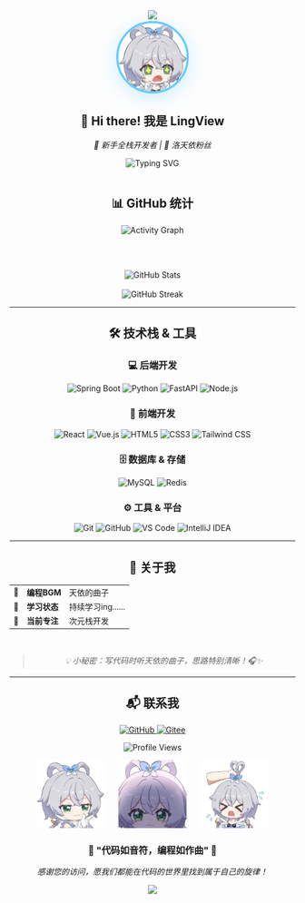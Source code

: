 <div align="center">
  <img src="https://capsule-render.vercel.app/api?type=waving&color=gradient&customColorList=18&height=120&section=header&text=LingView&fontSize=40&fontColor=ffffff&animation=fadeIn"/>
</div>

<div align="center">
  <img src="images/tianyi.png" width="120" style="border-radius: 50%; border: 4px solid #66ccff; box-shadow: 0 8px 32px rgba(102, 204, 255, 0.3);"/>

<h2>👋 Hi there! 我是 LingView</h2>
  <p><em>🚀 新手全栈开发者 | 💙 洛天依粉丝</em></p>
</div>

<div align="center">
  <img src="https://readme-typing-svg.demolab.com?font=LXGW+WenKai+TC&size=24&pause=1000&color=66CCFF&center=true&vCenter=true&random=false&width=600&height=60&lines=Welcome+to+my+GitHub+profile!+%F0%9F%8C%9F;%E6%AC%A2%E8%BF%8E%E6%9D%A5%E5%88%B0%E6%88%91%E7%9A%84+GitHub+%E4%B8%BB%E9%A1%B5%EF%BC%81;Coding+with+Luo+Tianyi's+melody+%F0%9F%8E%B5;%E5%92%8C%E6%B4%9B%E5%A4%A9%E4%BE%9D%E4%B8%80%E8%B5%B7%E7%BC%96%E7%A8%8B%F0%9F%92%99" alt="Typing SVG"/>
</div>

<br/>

<!-- GitHub 统计信息 -->
<div align="center">
  <h2>📊 GitHub 统计</h2>

  <picture>
    <source 
      srcset="https://github-readme-activity-graph.vercel.app/graph?username=lingview&theme=github-light&hide_border=true&area=true&custom_title=🎵+Activity+Graph+(Coding+to+the+Beat)&color=66ccff&bg_color=ffffff&area_color=66ccff&line=4da6ff&point=66ccff&title_color=333333&text_color=333333" 
      media="(prefers-color-scheme: light), (prefers-color-scheme: no-preference)" 
    />
    <source 
      srcset="https://github-readme-activity-graph.vercel.app/graph?username=lingview&theme=tokyo-night&hide_border=true&area=true&custom_title=🎵+Activity+Graph+(Coding+to+the+Beat)" 
      media="(prefers-color-scheme: dark)" 
    />
    <img width="900" src="https://github-readme-activity-graph.vercel.app/graph?username=lingview&theme=tokyo-night&hide_border=true&area=true&custom_title=🎵+Activity+Graph+(Coding+to+the+Beat)" alt="Activity Graph"/>
  </picture>

<br/><br/>

  <div>
    <!-- GitHub Stats -->
    <picture>
      <source 
        srcset="https://github-readme-stats.vercel.app/api?username=lingview&show_icons=true&theme=default&include_all_commits=true&count_private=true&hide_border=true&bg_color=ffffff&title_color=333333&icon_color=66ccff&text_color=333333&border_color=e1e4e8" 
        media="(prefers-color-scheme: light), (prefers-color-scheme: no-preference)" 
      />
      <source 
        srcset="https://github-readme-stats.vercel.app/api?username=lingview&show_icons=true&theme=tokyonight&include_all_commits=true&count_private=true&hide_border=true&bg_color=0D1117&title_color=66ccff&icon_color=66ccff&text_color=ffffff" 
        media="(prefers-color-scheme: dark)" 
      />
      <img height="180em" src="https://github-readme-stats.vercel.app/api?username=lingview&show_icons=true&theme=tokyonight&include_all_commits=true&count_private=true&hide_border=true&bg_color=0D1117&title_color=66ccff&icon_color=66ccff&text_color=ffffff" alt="GitHub Stats"/>
    </picture>

  </div>

  <br/>

  <picture>
    <source 
      srcset="https://github-readme-streak-stats.herokuapp.com/?user=lingview&theme=default&hide_border=true&background=ffffff&stroke=66ccff&ring=66ccff&fire=66ccff&currStreakLabel=333333&sideLabels=333333&sideNums=333333&currStreakNum=333333&dates=666666" 
      media="(prefers-color-scheme: light), (prefers-color-scheme: no-preference)" 
    />
    <source 
      srcset="https://github-readme-streak-stats.herokuapp.com/?user=lingview&theme=tokyonight&hide_border=true&background=0D1117&stroke=66ccff&ring=66ccff&fire=66ccff&currStreakLabel=66ccff" 
      media="(prefers-color-scheme: dark)" 
    />
    <img src="https://github-readme-streak-stats.herokuapp.com/?user=lingview&theme=tokyonight&hide_border=true&background=0D1117&stroke=66ccff&ring=66ccff&fire=66ccff&currStreakLabel=66ccff" alt="GitHub Streak"/>
  </picture>
</div>

---

<!-- 技术栈 -->
<div align="center">
  <h2>🛠️ 技术栈 & 工具</h2>

<h3>💻 后端开发</h3>
  <p>
    <img src="https://img.shields.io/badge/Spring_Boot-6DB33F?style=for-the-badge&logo=spring-boot&logoColor=white" alt="Spring Boot"/>
    <img src="https://img.shields.io/badge/Python-FFD43B?style=for-the-badge&logo=python&logoColor=blue" alt="Python"/>
    <img src="https://img.shields.io/badge/FastAPI-009688?style=for-the-badge&logo=fastapi&logoColor=white" alt="FastAPI"/>
    <img src="https://img.shields.io/badge/Node.js-339933?style=for-the-badge&logo=node.js&logoColor=white" alt="Node.js"/>
  </p>

<h3>🎨 前端开发</h3>
  <p>
    <img src="https://img.shields.io/badge/React-61DAFB?style=for-the-badge&logo=react&logoColor=black" alt="React"/>
    <img src="https://img.shields.io/badge/Vue.js-4FC08D?style=for-the-badge&logo=vue.js&logoColor=white" alt="Vue.js"/>
    <img src="https://img.shields.io/badge/HTML5-E34F26?style=for-the-badge&logo=html5&logoColor=white" alt="HTML5"/>
    <img src="https://img.shields.io/badge/CSS3-1572B6?style=for-the-badge&logo=css3&logoColor=white" alt="CSS3"/>
    <img src="https://img.shields.io/badge/Tailwind_CSS-38B2AC?style=for-the-badge&logo=tailwind-css&logoColor=white" alt="Tailwind CSS"/>
  </p>

<h3>🗄️ 数据库 & 存储</h3>
  <p>
    <img src="https://img.shields.io/badge/MySQL-005C84?style=for-the-badge&logo=mysql&logoColor=white" alt="MySQL"/>
    <img src="https://img.shields.io/badge/Redis-DC382D?style=for-the-badge&logo=redis&logoColor=white" alt="Redis"/>
  </p>

<h3>⚙️ 工具 & 平台</h3>
  <p>
    <img src="https://img.shields.io/badge/Git-F05032?style=for-the-badge&logo=git&logoColor=white" alt="Git"/>
    <img src="https://img.shields.io/badge/GitHub-181717?style=for-the-badge&logo=github&logoColor=white" alt="GitHub"/>
    <img src="https://img.shields.io/badge/VS_Code-007ACC?style=for-the-badge&logo=visual-studio-code&logoColor=white" alt="VS Code"/>
    <img src="https://img.shields.io/badge/IntelliJ_IDEA-000000?style=for-the-badge&logo=intellij-idea&logoColor=white" alt="IntelliJ IDEA"/>
  </p>
</div>

---


<div align="center">
  <h2>💫 关于我</h2>

  <table align="center">
    <tr>
      <td>🎵</td>
      <td><strong>编程BGM</strong></td>
      <td>天依的曲子</td>
    </tr>
    <tr>
      <td>🚀</td>
      <td><strong>学习状态</strong></td>
      <td>持续学习ing......</td>
    </tr>
    <tr>
      <td>🌱</td>
      <td><strong>当前专注</strong></td>
      <td>次元栈开发</td>
    </tr>
  </table>

  <br/>

  <blockquote>
    <p><em>💡 小秘密：写代码时听天依的曲子，思路特别清晰！🎧✨</em></p>
  </blockquote>
</div>

---

<div align="center">
  <h2>📬 联系我</h2>

  <p>
    <a href="https://github.com/lingview">
      <img src="https://img.shields.io/badge/GitHub-lingview-181717?style=for-the-badge&logo=github&logoColor=white" alt="GitHub"/>
    </a>
    <a href="https://gitee.com/lingview">
      <img src="https://img.shields.io/badge/Gitee-lingview-C71D23?style=for-the-badge&logo=gitee&logoColor=white" alt="Gitee"/>
    </a>
  </p>

  <p>
    <img src="https://komarev.com/ghpvc/?username=lingview&style=for-the-badge&color=66ccff" alt="Profile Views"/>
  </p>
</div>

<div align="center">
  <p>
    <img src="images/tianyi1.png" width="120" style="margin: 0 10px;" alt="洛天依1"/>
    <img src="images/luotianyi.png" width="120" style="margin: 0 10px;" alt="洛天依2"/>
    <img src="images/tianyi2.png" width="120" style="margin: 0 10px;" alt="洛天依3"/>
  </p>
</div>

<div align="center">
  <h3>🎵 "代码如音符，编程如作曲" 🎵</h3>
  <p><em>感谢您的访问，愿我们都能在代码的世界里找到属于自己的旋律！</em></p>
</div>


<div align="center">
  <img src="https://capsule-render.vercel.app/api?type=waving&color=gradient&customColorList=18&height=120&section=footer"/>
</div>